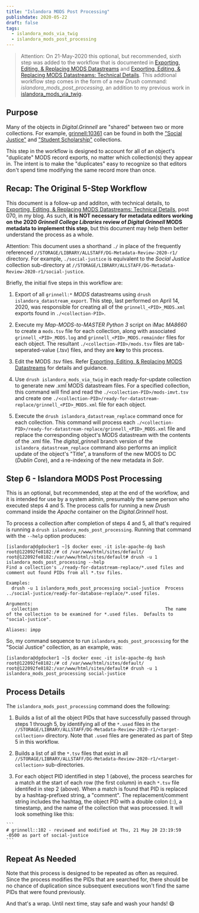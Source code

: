 ```yaml
---
title: "Islandora MODS Post Processing"
publishdate: 2020-05-22
draft: false
tags:
  - islandora_mods_via_twig
  - islandora_mods_post_processing
---
```


> Attention: On 21-May-2020 this optional, but recommended, sixth step was added to the workflow that is documented in [Exporting, Editing, & Replacing MODS Datastreams](/en/posts/069-exporting-editing-replacing-mods-datastreams/) and [Exporting, Editing, & Replacing MODS Datastreams: Technical Details](/en/posts/070-exporting-editing-replacing-mods-datastreams-technical-details/). This addtional workflow step comes in the form of a new _Drush_ command: _islandora\_mods_post\_processing_, an addition to my previous work in [islandora_mods_via_twig](https://github.com/DigitalGrinnell/islandora_mods_via_twig).

## Purpose

Many of the objects in _Digital.Grinnell_ are "shared" between two or more collections.  For example, [grinnell:10361](https://digital.grinnell.edu/islandora/object/grinell:10361) can be found in both the ["Social Justice"](https://digital.grinnell.edu/islandora/object/grinnell:social-justice) and ["Student Scholarship"](https://digital.grinnell.edu/islandora/object/grinnell:student-scholarship) collections.

This step in the workflow is designed to account for all of an object's "duplicate" MODS record exports, no matter which collection(s) they appear in. The intent is to make the "duplicates" easy to recognize so that editors don't spend time modifying the same record more than once.

## Recap: The Original 5-Step Workflow

This document is a follow-up and additon, with technical details, to [Exporting, Editing, & Replacing MODS Datastreams: Technical Details](/en/posts/070-exporting-editing-replacing-mods-datastreams-technical-details/), post 070, in my blog. As such, **it is NOT necessary for metadata editors working on the 2020 _Grinnell College Libraries_ review of _Digital Grinnell_ MODS metadata to implement this step**, but this document may help them better understand the process as a whole.

Attention: This document uses a shorthand `./` in place of the frequently referenced `//STORAGE/LIBRARY/ALLSTAFF/DG-Metadata-Review-2020-r1/` directory.  For example, `./social-justice` is equivalent to the _Social Justice_ collection sub-directory at `//STORAGE/LIBRARY/ALLSTAFF/DG-Metadata-Review-2020-r1/social-justice`.

Briefly, the initial five steps in this workflow are:

  1. Export of all `grinnell:*` _MODS_ datastreams using `drush islandora_datastream_export`.  This step, last performed on April 14, 2020, was responsible for creating all of the `grinnell_<PID>_MODS.xml` exports found in `./<collection-PID>`.

  2. Execute my _Map-MODS-to-MASTER_ _Python 3_ script on iMac _MA8660_ to create a `mods.tsv` file for each collection, along with associated `grinnell_<PID>_MODS.log` and `grinnell_<PID>_MODS.remainder` files for each object. The resultant `./<collection-PID>/mods.tsv` files are tab-seperated-value (.tsv) files, and they are **key** to this process.

  3. Edit the MODS .tsv files.  Refer [Exporting, Editing, & Replacing MODS Datastreams](https://dlad.summittdweller.com/en/posts/069-exporting-editing-replacing-mods-datastreams/) for details and guidance.

  4. Use `drush islandora_mods_via_twig` in each ready-for-update collection to generate new .xml MODS datastream files. For a specified collection, this command will find and read the `./<collection-PID>/mods-imvt.tsv` and create one `./<collection-PID>/ready-for-datastream-replace/grinnell_<PID>_MODS.xml` file for each object.

  5. Execute the `drush islandora_datastream_replace` command once for each collection.  This command will process each `./<collection-PID>/ready-for-datastream-replace/grinnell_<PID>_MODS.xml` file and replace the corresponding object's MODS datastream with the contents of the .xml file.  The _digital_grinnell_ branch version of the `islandora_datastream_replace` command also performs an implicit update of the object's "Title", a transform of the new MODS to DC (_Dublin Core_), and a re-indexing of the new metadata in _Solr_.

## Step 6 - Islandora MODS Post Processing

This is an optional, but recommended, step at the end of the workflow, and it is intended for use by a system admin, presumably the same person who executed steps 4 and 5. The process calls for running a new _Drush_ command inside the _Apache_ container on the _Digital.Grinnell_ host.

To process a collection after completion of steps 4 and 5, all that's required is running a `drush islandora_mods_post_processing`. Running that command with the `--help` option produces:

```
[islandora@dgdocker1 ~]$ docker exec -it isle-apache-dg bash
root@122092fe8182:/# cd /var/www/html/sites/default/
root@122092fe8182:/var/www/html/sites/default# drush -u 1 islandora_mods_post_processing --help
Find a collection's ./ready-for-datastream-replace/*.used files and comment out found PIDs from all *.tsv files.

Examples:
  drush -u 1 islandora_mods_post_processing social-justice  Process ../social-justice/ready-for-database-replace/*.used files.

Arguments:
  collection                                                The name of the collection to be examined for *.used files.  Defaults to "social-justice".

Aliases: impp
```

So, my command sequence to run `islandora_mods_post_processing` for the "Social Justice" collection, as an example, was:

```
[islandora@dgdocker1 ~]$ docker exec -it isle-apache-dg bash
root@122092fe8182:/# cd /var/www/html/sites/default/
root@122092fe8182:/var/www/html/sites/default# drush -u 1 islandora_mods_post_processing social-justice
```

## Process Details

The `islandora_mods_post_processing` command does the following:

  1. Builds a list of all the object PIDs that have successfully passed through steps 1 through 5, by identifying all of the `*.used` files in the `//STORAGE/LIBRARY/ALLSTAFF/DG-Metadata-Review-2020-r1/<target-collection>` directory. Note that `.used` files are generated as part of Step 5 in this workflow.

  2. Builds a list of all the `*.tsv` files that exist in all `//STORAGE/LIBRARY/ALLSTAFF/DG-Metadata-Review-2020-r1/<target-collection>` sub-directories.

  3. For each object PID identified in step 1 (above), the process searches for a match at the start of each row (the first column) in each `*.tsv` file identifed in step 2 (above).  When a match is found that PID is replaced by a hashtag-prefixed string, a "comment".  The replacement/comment string includes the hashtag, the object PID with a double colon (::), a timestamp, and the name of the collection that was processed. It will look something like this:

    ```
    # grinnell::102 - reviewed and modified at Thu, 21 May 20 23:19:59 -0500 as part of social-justice
    ```

## Repeat As Needed

Note that this process is designed to be repeated as often as required. Since the process modifies the PIDs that are searched for, there should be no chance of duplication since subsequent executions won't find the same PIDs that were found previously.


And that's a wrap.  Until next time, stay safe and wash your hands! :smile:
